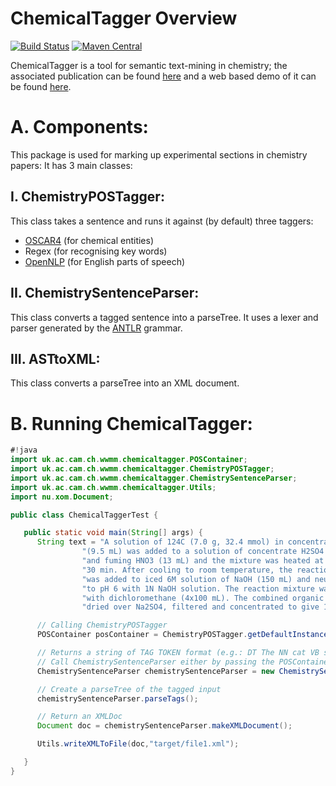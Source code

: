 # ChemicalTagger Overview
[![Build Status](https://travis-ci.org/BlueObelisk/chemicaltagger.svg?branch=master)](https://travis-ci.org/BlueObelisk/chemicaltagger) [![Maven Central](https://maven-badges.herokuapp.com/maven-central/uk.ac.cam.ch.wwmm/chemicalTagger/badge.svg)](https://maven-badges.herokuapp.com/maven-central/uk.ac.cam.ch.wwmm/chemicalTagger)


ChemicalTagger is a tool for semantic text-mining in chemistry; the associated publication can be found [here](http://dx.doi.org/10.1186/1758-2946-3-17) and a web based demo of it can be found [here](http://chemicaltagger.ch.cam.ac.uk/).

# A. Components:
This package is used for marking up experimental sections in chemistry papers:
It has 3 main classes:

## I. ChemistryPOSTagger:
This class takes a sentence and runs it against (by default) three taggers:

* [OSCAR4](https://github.com/blueobelisk/oscar4) (for chemical entities)
* Regex (for recognising key words)
* [OpenNLP](https://opennlp.apache.org/) (for English parts of speech)

## II. ChemistrySentenceParser:
This class converts a tagged sentence into a parseTree. It uses a lexer and parser generated
by the [ANTLR](https://www.antlr.org/) grammar.

## III. ASTtoXML:
This class converts a parseTree into an XML document.

# B. Running ChemicalTagger:

```java
#!java
import uk.ac.cam.ch.wwmm.chemicaltagger.POSContainer;
import uk.ac.cam.ch.wwmm.chemicaltagger.ChemistryPOSTagger;
import uk.ac.cam.ch.wwmm.chemicaltagger.ChemistrySentenceParser;
import uk.ac.cam.ch.wwmm.chemicaltagger.Utils;
import nu.xom.Document;

public class ChemicalTaggerTest {

   public static void main(String[] args) {
      String text = "A solution of 124C (7.0 g, 32.4 mmol) in concentrate H2SO4 " +
	            "(9.5 mL) was added to a solution of concentrate H2SO4 (9.5 mL) " +
	            "and fuming HNO3 (13 mL) and the mixture was heated at 60°C for " +
	            "30 min. After cooling to room temperature, the reaction mixture " +
	            "was added to iced 6M solution of NaOH (150 mL) and neutralized " +
	            "to pH 6 with 1N NaOH solution. The reaction mixture was extracted " +
	            "with dichloromethane (4x100 mL). The combined organic phases were " +
	            "dried over Na2SO4, filtered and concentrated to give 124D as a solid.";

      // Calling ChemistryPOSTagger
      POSContainer posContainer = ChemistryPOSTagger.getDefaultInstance().runTaggers(text);

      // Returns a string of TAG TOKEN format (e.g.: DT The NN cat VB sat IN on DT the NN matt)
      // Call ChemistrySentenceParser either by passing the POSContainer or by InputStream
      ChemistrySentenceParser chemistrySentenceParser = new ChemistrySentenceParser(posContainer);

      // Create a parseTree of the tagged input
      chemistrySentenceParser.parseTags();

      // Return an XMLDoc
      Document doc = chemistrySentenceParser.makeXMLDocument();

      Utils.writeXMLToFile(doc,"target/file1.xml");

   }
}
```
